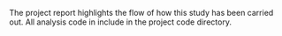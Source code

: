 The project report highlights the flow of how this study has been carried out. All analysis code in include in the project code directory. 
